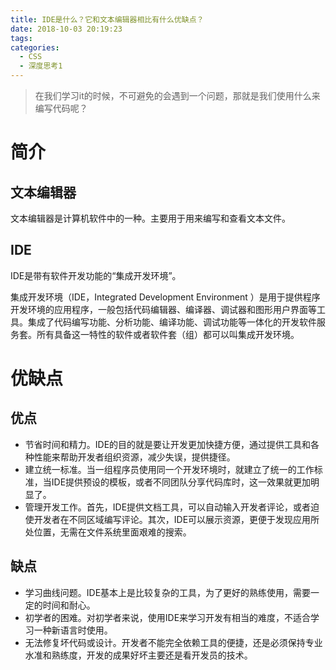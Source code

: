 ```yaml
---
title: IDE是什么？它和文本编辑器相比有什么优缺点？
date: 2018-10-03 20:19:23
tags:
categories:
  - CSS
  - 深度思考1
---
```

>在我们学习it的时候，不可避免的会遇到一个问题，那就是我们使用什么来编写代码呢？

<!-- more -->

# 简介

## 文本编辑器

文本编辑器是计算机软件中的一种。主要用于用来编写和查看文本文件。

## IDE

IDE是带有软件开发功能的“集成开发环境”。  

集成开发环境（IDE，Integrated Development Environment ）是用于提供程序开发环境的应用程序，一般包括代码编辑器、编译器、调试器和图形用户界面等工具。集成了代码编写功能、分析功能、编译功能、调试功能等一体化的开发软件服务套。所有具备这一特性的软件或者软件套（组）都可以叫集成开发环境。



# 优缺点

## 优点

+ 节省时间和精力。IDE的目的就是要让开发更加快捷方便，通过提供工具和各种性能来帮助开发者组织资源，减少失误，提供捷径。
+ 建立统一标准。当一组程序员使用同一个开发环境时，就建立了统一的工作标准，当IDE提供预设的模板，或者不同团队分享代码库时，这一效果就更加明显了。
+ 管理开发工作。首先，IDE提供文档工具，可以自动输入开发者评论，或者迫使开发者在不同区域编写评论。其次，IDE可以展示资源，更便于发现应用所处位置，无需在文件系统里面艰难的搜索。

## 缺点

+ 学习曲线问题。IDE基本上是比较复杂的工具，为了更好的熟练使用，需要一定的时间和耐心。
+ 初学者的困难。对初学者来说，使用IDE来学习开发有相当的难度，不适合学习一种新语言时使用。
+ 无法修复坏代码或设计。开发者不能完全依赖工具的便捷，还是必须保持专业水准和熟练度，开发的成果好坏主要还是看开发员的技术。